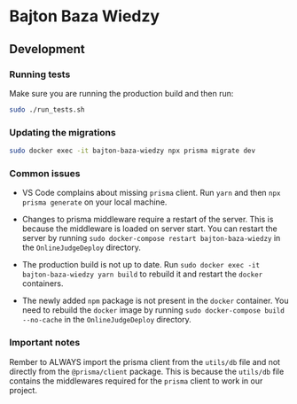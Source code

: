 # Bajton Baza Wiedzy

## Development

### Running tests

Make sure you are running the production build and then run:

```sh
sudo ./run_tests.sh
```

### Updating the migrations

```sh
sudo docker exec -it bajton-baza-wiedzy npx prisma migrate dev
```

### Common issues

- VS Code complains about missing `prisma` client. Run `yarn` and then `npx prisma generate` on your local machine.

- Changes to prisma middleware require a restart of the server. This is because the middleware is loaded on server start. You can restart the server by running `sudo docker-compose restart bajton-baza-wiedzy` in the `OnlineJudgeDeploy` directory.

- The production build is not up to date. Run `sudo docker exec -it bajton-baza-wiedzy yarn build` to rebuild it and restart the `docker` containers.

- The newly added `npm` package is not present in the `docker` container. You need to rebuild the `docker` image by running `sudo docker-compose build --no-cache` in the `OnlineJudgeDeploy` directory.

### Important notes

Rember to ALWAYS import the prisma client from the `utils/db` file and not directly from the `@prisma/client` package. This is because the `utils/db` file contains the middlewares required for the `prisma` client to work in our project.
